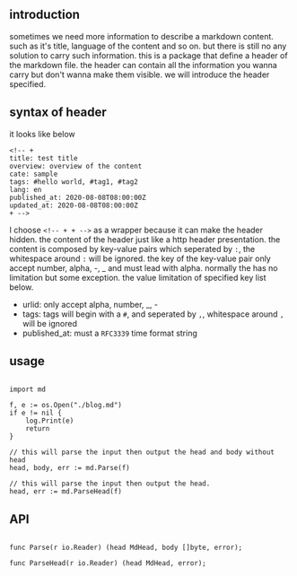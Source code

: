 <!-- +
title: about md head parser
urlid: about-md-head-parser
overview: md-head-parser is a extention of the markdown format. it defines a header to describe the markdown
cate: tools
tags: #md head parser, #markdown
lang: en
published_at: 2020-09-06T12:00:00Z
updated_at: 2020-09-06T12:00:00Z
+ -->

## introduction

sometimes we need more information to describe a markdown content. such as it's title, language of the content and so on. but there is still no any solution to carry such information. this is a package that define a header of the markdown file. the header can contain all the information you wanna carry but don't wanna make them visible. we will introduce the header specified.

## syntax of header

it looks like below

```
<!-- + 
title: test title
overview: overview of the content
cate: sample
tags: #hello world, #tag1, #tag2
lang: en
published_at: 2020-08-08T08:00:00Z
updated_at: 2020-08-08T08:00:00Z
+ -->

```

I choose `<!-- + + -->` as a wrapper because it can make the header hidden. the content of the header just like a http header presentation. the content is composed by key-value pairs which seperated by `:`, the whitespace around `:` will be ignored. the key of the key-value pair only accept number, alpha, -, _ and must lead with alpha. normally the has no limitation but some exception. the value limitation of specified key list below.

* urlid: only accept alpha, number, _, -
* tags: tags will begin with a `#`, and seperated by `,`, whitespace around `,` will be ignored
* published_at: must a `RFC3339` time format string

## usage

```golang

import md

f, e := os.Open("./blog.md")
if e != nil {
	log.Print(e)
	return
}

// this will parse the input then output the head and body without head
head, body, err := md.Parse(f)

// this will parse the input then output the head.
head, err := md.ParseHead(f)
```

## API

```golang

func Parse(r io.Reader) (head MdHead, body []byte, error);

func ParseHead(r io.Reader) (head MdHead, error);

```
